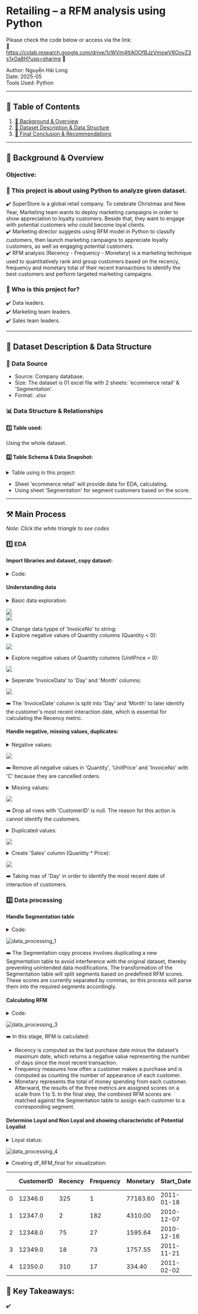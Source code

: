# Retailing – a RFM analysis using Python

Please check the code below or access via the link:  
🔗 https://colab.research.google.com/drive/1cWVm4ttAOOfBJzVmswV8OovZ3s1xOa8H?usp=sharing 🔗    

Author: Nguyễn Hải Long  
Date: 2025-05  
Tools Used: Python  

---

## 📑 Table of Contents  
1. [📌 Background & Overview](#-background--overview)  
2. [📂 Dataset Description & Data Structure](#-dataset-description--data-structure)  
3. [🔎 Final Conclusion & Recommendations](#-final-conclusion--recommendations)

---

## 📌 Background & Overview  

### Objective:
### 📖 This project is about using Python to analyze given dataset.

✔️ SuperStore is a global retail company. To celebrate Christmas and New Year, Marketing team wants to deploy marketing campaigns in order to show appreciation to loyalty customers. Beside that, they want to engage with potential customers who could become loyal clients.  
✔️ Marketing director suggests using RFM model in Python to classify customers, then launch marketing campaigns to appreciate loyalty customers, as well as engaging potential customers.  
✔️ RFM analysis (Recency - Frequency - Monetary) is a marketing technique used to quantitatively rank and group customers based on the recency, frequency and monetary total of their recent transactions to identify the best customers and perform targeted marketing campaigns.  

### 👤 Who is this project for?  

✔️ Data leaders.  
✔️ Marketing team leaders.  
✔️ Sales team leaders.  

---

## 📂 Dataset Description & Data Structure  

### 📌 Data Source  
- Source: Company database.  
- Size: The dataset is 01 excel file with 2 sheets: 'ecommerce retail' & 'Segmentation'.  
- Format: .xlsx

### 📊 Data Structure & Relationships  
#### 1️⃣ Table used: 
Using the whole dataset.  

#### 2️⃣ Table Schema & Data Snapshot:  
<details>
 <summary>Table using in this project:</summary>

Sheet 'ecommercer  retail'  

| Field Name | Data Type | Description |
|------------|-----------|-------------|
| InvoiceNo | object | Invoice number. Nominal, a 6-digit integral number uniquely assigned to each transaction. If this code starts with letter 'C', it indicates a cancellation. |
| StockCode | object | Product (item) code. Nominal, a 5-digit integral number uniquely assigned to each distinct product. |
| Description | object | Product (item) name. Nominal. |
| Quantity | int64 | The quantities of each product (item) per transaction. Numeric. |
| InvoiceDate | datetime64 | Invoice Date and time. Numeric, the day and time when each transaction was generated. |
| UnitPrice | float64 | Unit price. Numeric, Product price per unit in sterling. |
| CustomerID | float64 | Customer number. Nominal, a 5-digit integral number uniquely assigned to each customer. |
| Country | object | Country name. Nominal, the name of the country where each customer resides. |

Sheet 'Segmentation'

| Segment | RFM Score |
|---------|-----------|
| Champions | 555, 554, 544, 545, 454, 455, 445 |
| Loyal	| 543, 444, 435, 355, 354, 345, 344, 335 |
| Potential Loyalist	| 553, 551, 552, 541, 542, 533, 532, 531, 452, 451, 442, 441, 431, 453, 433, 432, 423, 353, 352, 351, 342, 341, 333, 323 |
| New Customers	| 512, 511, 422, 421, 412, 411, 311 |
| Promising	| 525, 524, 523, 522, 521, 515, 514, 513, 425,424, 413,414,415, 315, 314, 313 |
| Need Attention	| 535, 534, 443, 434, 343, 334, 325, 324 |
| About To Sleep	| 331, 321, 312, 221, 213, 231, 241, 251 |
| At Risk	| 255, 254, 245, 244, 253, 252, 243, 242, 235, 234, 225, 224, 153, 152, 145, 143, 142, 135, 134, 133, 125, 124 |
| Cannot Lose Them	| 155, 154, 144, 214,215,115, 114, 113 |
| Hibernating customers	| 332, 322, 233, 232, 223, 222, 132, 123, 122, 212, 211 |
| Lost customers	| 111, 112, 121, 131,141,151 |

</details>

- Sheet 'ecommerce retail' will provide data for EDA, calculating.  
- Using sheet 'Segmentation' for segment customers based on the score.

---

## ⚒️ Main Process  

*Note: Click the white triangle to see codes*  

### 1️⃣ EDA

#### Import libraries and dataset, copy dataset:

<details>
 <summary>Code:</summary>
  
 ```
 # import libraries
 import pandas as pd
 import numpy as np
 from google.colab import drive
 import matplotlib.pyplot as plt
 import seaborn as sns
 
 # import excel files with sheet name 'ecommerce retail'
 drive.mount('/content/drive')
 
 path = '/content/drive/MyDrive/DAC K34/Python/Project_3/ecommerce retail.xlsx'
 ecommerce_retail = pd.read_excel (path, sheet_name ='ecommerce retail')
 
 #copy dataframe
 df = ecommerce_retail.copy()
 ```
</details>  

#### Understanding data    

<details>
 <summary>Basic data exploration:</summary>

 ```
 df.head()
 
 # show rows and columns count
 print(f'Rows count: {df.shape[0]}\nColums count: {df.shape[1]}')
 
 # show data type
 df.info()
 
 # further checking on columns
 df.shape
 df.describe()
 
 # check null values
 df.isnull().sum()
 
 # check unique values
 ## print the percentage of unique
 num_unique = df.nunique().sort_values()
 print('')
 print('---Percentage of unique values (%)---')
 print(100/num_unique)
 
 # check missing data
 missing_value = df.isnull().sum().sort_values(ascending = False)
 missing_percent = df.isnull().mean().sort_values(ascending = False)
 print('')
 print('---Number of missing values in each column---')
 print(missing_value)
 print('')
 print('---Percentage of missing values (%)---')
 if missing_percent.sum():
   print(missing_percent[missing_percent > 0] * 100)
 else:
   print('None')
 
 # check for duplicates
 ## show number of duplicated rows
 print('')
 print(f'Number of entirely duplicated rows: {df.duplicated().sum()}')
 ## show all duplicated rows
 df[df.duplicated()]
```

 </details>

![](https://github.com/longnguyen0102/photo/blob/main/RFM_analysis-retail-python/RFM_analysis-retail-python_eda_1.png)  
![](https://github.com/longnguyen0102/photo/blob/main/RFM_analysis-retail-python/RFM_analysis-retail-python_eda_2.png)

<details>
 <summary>Change data typpe of 'InvoiceNo' to string:</summary>

 ```
 # change data type of Invoice No to string
 df['InvoiceNo'] = df['InvoiceNo'].astype(str)
 ```

</details>

<details>
 <summary>Explore negative values of Quantity columns (Quantity < 0):</summary>
  
 ```
 # print out some rows where Quantity < 0
 print('Some rows have Quantity < 0')
 print(df[df['Quantity']<0].head())
 
 
 # further checking
 ## make a new column: True if InvoiceNo has 'C', False if InvoiceNo has no 'C'
 df['Cancellation'] = df['InvoiceNo'].str.contains('C')
 
 ## check InvoiceNo has 'C' and Quantity < 0
 print(df[(df['Cancellation'] == True) & (df['Quantity'] < 0)].head())
 print('asoidfbao',df['CustomerID'].isna().sum())
 
 ## check InvoiceNo has no 'C' and Quantity < 0
 print(df[(df['Cancellation'] == False) & (df['Quantity'] < 0)].head())
 ```

</details>

![](https://github.com/longnguyen0102/photo/blob/main/RFM_analysis-retail-python/RFM_analysis-retail-python_eda_3.png)

<details>
 <summary>Explore negative values of Quantity columns (UnitPrice < 0):</summary>
  
 ```
 # print out some rows where Quantity < 0
 print('Some rows have UnitPrice < 0')
 print(df[df['UnitPrice'] < 0].head())
 ```

</details>

![](https://github.com/longnguyen0102/photo/blob/main/RFM_analysis-retail-python/RFM_analysis-retail-python_eda_4.png)

<details>
 <summary>Seperate 'InvoiceData' to 'Day' and 'Month' columns:</summary>
  
 ```
 # seperate InvoiceDate to Day and Month columns
 df['Day'] = pd.to_datetime(df.InvoiceDate).dt.date
 df['Month'] = df['Day'].apply(lambda x: str(x)[:-3])
 df.head()
 ```

</details>

![](https://github.com/longnguyen0102/photo/blob/main/RFM_analysis-retail-python/RFM_analysis-retail-python_eda_5.png)

➡️ The 'InvoiceDate' column is split into 'Day' and 'Month' to later identify the customer's most recent interaction date, which is essential for calculating the Recency metric.  

#### Handle negative, missing values, duplicates:  

<details>
 <summary>Negative values:</summary>
  
 ```
 # change data type
 df['StockCode'] = df['StockCode'].astype(str)
 df['Description'] = df['Description'].astype(str)
 df['CustomerID'] = df['CustomerID'].astype(str)
 df['Country'] = df['Country'].astype(str)
 
 # drop negative values in Quantity and UnitPrice column
 df = df[df['Quantity'] > 0]
 df = df[df['UnitPrice'] > 0]
 
 # drop InvoiceNo with C
 df = df[df['Cancellation'] == False]
 
 # replace NaN
 df = df.replace('nan', None)
 df = df.replace('Nan', None)
 
 df.info()
```

</details>

![](https://github.com/longnguyen0102/photo/blob/main/RFM_analysis-retail-python/RFM_analysis-retail-python_eda_6.png)

➡️ Remove all negative values in 'Quantity', 'UnitPrice' and 'InvoiceNo' with 'C' because they are cancelled orders.  

<details>
 <summary>Missing values:</summary>
  
 ```
 # show up some rows with missing values
 print('---Some rows with missing values---')
 df_null = df.isnull()
 rows_with_null = df_null.any(axis=1)
 df_with_null = df[rows_with_null]
 print(df_with_null.head(10))
 ```
 ![](https://github.com/longnguyen0102/photo/blob/main/RFM_analysis-retail-python/RFM_analysis-retail-python_eda_7.png)
 
 ```
 # drop rows with CustomerID == None
 df_no_na = df.drop(df[df['CustomerID'].isnull()].index)
 df_no_na
 ```
</details>

![](https://github.com/longnguyen0102/photo/blob/main/RFM_analysis-retail-python/RFM_analysis-retail-python_eda_8.png)

➡️ Drop all rows with 'CustomerID' is null. The reason for this action is cannot identify the customers.  

<details>
 <summary>Duplicated values:</summary>
  
 ```
 # locate the values are not duplicated in the selected columns
 df_no_dup = df_no_na.loc[~df.duplicated(subset = ['InvoiceNo','StockCode','InvoiceDate','UnitPrice','CustomerID','Country'])].reset_index(drop=True).copy()
 
 # check an example of duplicate in InvoiceNo
 df_no_dup.query('InvoiceNo == "536365"')
 
 df_no_dup.query('InvoiceNo == "581587"')
 ```
 
 ![](https://github.com/longnguyen0102/photo/blob/main/RFM_analysis-retail-python/RFM_analysis-retail-python_eda_9.png)
 
 ```
 # drop duplicates, keep the first row of subset
 df_main = df.drop_duplicates(subset=["InvoiceNo", "StockCode","InvoiceDate","CustomerID"], keep = 'first')
 
 df_main.head()
 ```

</details>

![](https://github.com/longnguyen0102/photo/blob/main/RFM_analysis-retail-python/RFM_analysis-retail-python_eda_10.png)

<details>
 <summary>Create 'Sales' column (Quantity * Price):</summary>
  
 ```
 # create Sales column (Quantity * UnitPrice)
 df_main['Sales'] = df_main.Quantity * df.UnitPrice
 
 # take max('Day') for recently interaction of customer
 last_day = df_main.Day.max()
 
 last_day
 df_main
 ```

</details>

![](https://github.com/longnguyen0102/photo/blob/main/RFM_analysis-retail-python/RFM_analysis-retail-python_eda_11.png)

➡️ Taking max of 'Day' in order to identify the most recent date of interaction of customers.  

### 2️⃣ Data processing  

#### Handle Segmentation table  

<details>
 <summary>Code:</summary>  

 ```
 # import excel files with sheet name 'Segmentation'
 segmentation = pd.read_excel (path, sheet_name ='Segmentation')
 
 # copy dataframe
 df_seg = segmentation
 
 # transform Segmentation
 df_seg['RFM Score'] = df_seg['RFM Score'].str.split(',')
 df_seg = df_seg.explode('RFM Score').reset_index(drop=True)
 
 df_seg.head()
 ```

</details>

![data_processing_1](https://github.com/longnguyen0102/photo/blob/main/RFM_analysis-retail-python/RFM_analysis-retail-python_data_processing_1.png)  

➡️ The Segmentation copy process involves duplicating a new Segmentation table to avoid interference with the original dataset, thereby preventing unintended data modifications. The transformation of the Segmentation table will split segments based on predefined RFM scores. These scores are currently separated by commas, so this process will parse them into the required segments accordingly.  

#### Calculating RFM

<details>
 <summary>Code:</summary>
 
 ```
 # determining Recency, Frequency, Monetary
 df_RFM = df_main.groupby('CustomerID').agg(
     Recency = ('Day', lambda x: last_day - x.max()),
     Frequency = ('CustomerID','count'),
     Monetary = ('Sales','sum'),
     Start_Date = ('Day','min')
 ).reset_index()
 
 df_RFM['Recency'] = df_RFM['Recency'].dt.days.astype('int16')
 # take opposite of Recency
 df_RFM['Reverse_Recency'] = -df_RFM['Recency']
 df_RFM['Start_Date'] = pd.to_datetime(df_RFM.Start_Date)
 
 # label R, F, M
 df_RFM['R'] = pd.qcut(df_RFM['Reverse_Recency'], 5, labels = range(1,6)).astype(str)
 df_RFM['F'] = pd.qcut(df_RFM['Frequency'], 5, labels = range(1,6)).astype(str)
 df_RFM['M'] = pd.qcut(df_RFM['Monetary'], 5, labels = range(1,6)).astype(str)
 df_RFM['RFM'] = df_RFM.R + df_RFM.F + df_RFM.M
 
 df_RFM.head()
 ```
 ![data_processing_2](https://github.com/longnguyen0102/photo/blob/main/RFM_analysis-retail-python/RFM_analysis-retail-python_data_processing_2.png)

 ```
 # clear space
 df_seg['RFM Score'] = df_seg['RFM Score'].str.strip()
 
 # merge with Segementation for comparison
 df_RFM_final = df_RFM.merge(df_seg, how='left', left_on='RFM', right_on='RFM Score')
 
 df_RFM_final.head()
 ```

</details>

![data_processing_3](https://github.com/longnguyen0102/photo/blob/main/RFM_analysis-retail-python/RFM_analysis-retail-python_data_processing_3.png)

➡️ In this stage, RFM is calculated:  
- Recency is computed as the last purchase date minus the dataset’s maximum date, which returns a negative value representing the number of days since the most recent transaction.  
- Frequency measures how often a customer makes a purchase and is computed as counting the number of appearance of each customer.  
- Monetary represents the total of money spending from each customer.
Afterward, the results of the three metrics are assigned scores on a scale from 1 to 5.
In the final step, the combined RFM scores are matched against the Segmentation table to assign each customer to a corresponding segment.  

#### Determine Loyal and Non Loyal and showing characteristic of Potential Loyalist  

<details>
 <summary>Loyal status:</summary>

 ```
 df_RFM_final['Loyal_Status'] = df_RFM_final['Segment'].apply(lambda x: 'Loyal' if x in ('Loyal','Potential Loyalist') else 'Non Loyal')

 df_RFM_final.head()
 ```
</details>

![data_processing_4]()

<details>
 <summary>Creating df_RFM_final for visualization:</summary>
 
 ```
 # Average of Quantity and Sales according to CustomerID
 df_potential_average = df_main.groupby('CustomerID').agg(
     Quantity_Average = ('Quantity','mean'),
     Sales_Average = ('Sales','mean')
 ).reset_index()
 
 df_potential_average.head()
 ```

![data_processing_5]()

 ```
 # First Sales and Quantity according to CustomerID
 ## base on InvoiceDate to get first order -> Quantity, Sales
 df_main['Ranking'] = df_main.groupby('CustomerID')['InvoiceDate'].rank(method = 'first')
 df_potential_first = df_main[df_main.Ranking == 1][['CustomerID','Quantity','Sales']]
 df_potential_first = df_potential_first.rename(columns={'Quantity':'First_Quantity','Sales':'First_Sales'})
 
 df_potential_first.head()
 ```
 
 ![data_processing_6]()

 ```
 # merge all
 df_RFM_final = df_RFM_final.merge(df_potential_average, how = 'left', on = 'CustomerID')
 df_RFM_final = df_RFM_final.merge(df_potential_first, how = 'left', on = 'CustomerID')
 
 df_RFM_final.head()
 ```
</details>

|  | CustomerID | Recency | Frequency | Monetary | Start_Date | Reverse_Recency | R | F | M | RFM | Segment | RFM Score | Loyal_Status | Quantity_Average | Sales_Average | First_Quantity | First_Sales |
|---|-----------|---------|-----------|----------|------------|-----------------|---|---|---|-----|---------|-----------|--------------|------------------|---------------|----------------|--------|
| 0 | 12346.0 | 325 | 1 | 77183.60 | 2011-01-18 | -325 | 1 | 1 | 5 | 115 | Cannot Lose Them | 115 | Non Loyal | 74125.000000 | 77183.000000 | 74215 | 77183.6 |
| 1 | 12347.0 | 2 | 182 | 4310.00 | 2010-12-07 | -2 | 5 | 5 | 5 | 555 | Champions | 555 | Non Loyal | 13.505495 | 23.681319 | 12 | 25.2 |
| 2 | 12348.0 | 75 | 27 | 1595.64 | 2010-12-16 | -75 | 2 | 2 | 4 | 224 | At Risk | 224 | Non Loyal | 68.925926 | 59.097778 | 72 | 39.6 |
| 3 | 12349.0 | 18 | 73 | 1757.55 | 2011-11-21 | -18 | 4 | 4 | 4 | 444 | Loyal | 444 | Loyal | 8.643836 | 24.076027 | 2 | 15.0 |
| 4 | 12350.0 | 310 | 17 | 334.40 | 2011-02-02 | -310 | 1 | 2 | 2 | 122 | Hibernating customers | 122 | Non Loyal | 11.588235 | 19.670588 | 12 | 25.2 |

## 📌 Key Takeaways:  
✔️ 

